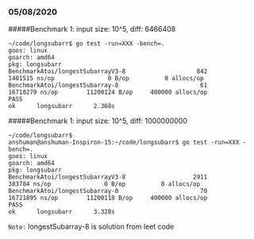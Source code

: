 ### 05/08/2020

#####Benchmark 1: input size: 10^5, diff: 6466408
```
~/code/longsubarr$ go test -run=XXX -bench=.
goos: linux
goarch: amd64
pkg: longsubarr
BenchmarkAtoi/longestSubarrayV3-8                    842           1401515 ns/op               0 B/op          0 allocs/op
BenchmarkAtoi/longestSubarray-8                       61          16718279 ns/op        11200124 B/op     400000 allocs/op
PASS
ok      longsubarr      2.368s
```


#####Benchmark 1: input size: 10^5, diff: 1000000000
```
~/code/longsubarr$ 
anshuman@anshuman-Inspiron-15:~/code/longsubarr$ go test -run=XXX -bench=.
goos: linux
goarch: amd64
pkg: longsubarr
BenchmarkAtoi/longestSubarrayV3-8                   2911            383784 ns/op               0 B/op          0 allocs/op
BenchmarkAtoi/longestSubarray-8                       70          16721895 ns/op        11200118 B/op     400000 allocs/op
PASS
ok      longsubarr      3.328s
```

`Note:` longestSubarray-8 is solution from leet code